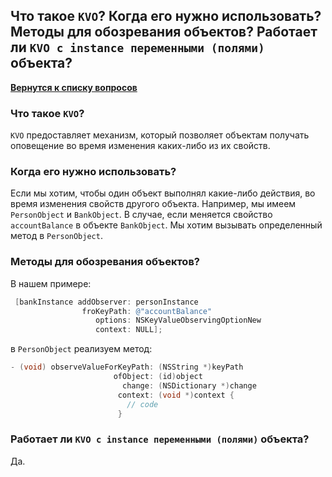 ## Что такое `KVO`? Когда его нужно использовать? Методы для обозревания объектов? Работает ли `KVO с instance переменными (полями)` объекта?

[**Вернутся к списку вопросов**](https://github.com/Torlopov-Andrey/hh_interview_ios/blob/master/readme.md)

### Что такое `KVO`?
`KVO` предоставляет механизм, который позволяет объектам получать оповещение во время изменения каких-либо из их свойств.

###  Когда его нужно использовать?

Если мы хотим, чтобы один объект выполнял какие-либо действия, во время изменения свойств другого объекта.
Например, мы имеем `PersonObject` и `BankObject`. В случае, если меняется свойство `accountBalance` в объекте `BankObject`.
Мы хотим вызывать определенный метод в `PersonObject`.

### Методы для обозревания объектов?

В нашем примере:
```Objective-C
 [bankInstance addObserver: personInstance
                froKeyPath: @"accountBalance"
                   options: NSKeyValueObservingOptionNew
                   context: NULL];
```

в `PersonObject` реализуем метод:

```Objective-C
- (void) observeValueForKeyPath: (NSString *)keyPath
                       ofObject: (id)object
                         change: (NSDictionary *)change
                        context: (void *)context {
                          // code
                        }
```

### Работает ли `KVO с instance переменными (полями)` объекта?

Да.

